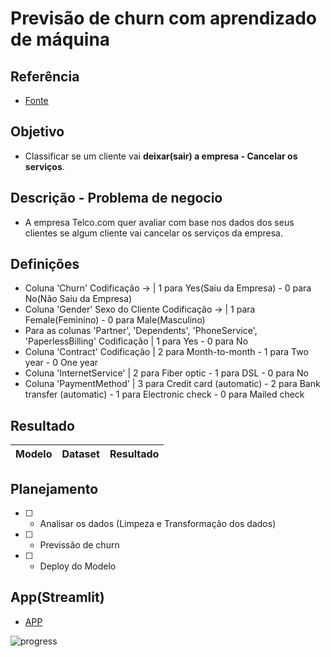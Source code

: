 # Previsão de churn com aprendizado de máquina

## Referência

- [Fonte](https://www.kaggle.com/datasets/blastchar/telco-customer-churn)

## Objetivo

- Classificar se um cliente vai **deixar(sair) a empresa - Cancelar os serviços**.

## Descrição - Problema de negocio

- A empresa Telco.com quer avaliar com base nos dados dos seus clientes se algum cliente vai cancelar os serviços da empresa.

## Definições

- Coluna 'Churn' Codificação -> | 1 para Yes(Saiu da Empresa) - 0 para No(Não Saiu da Empresa)
- Coluna 'Gender' Sexo do Cliente Codificação -> | 1 para Female(Feminino) - 0 para Male(Masculino)
- Para as colunas 'Partner', 'Dependents', 'PhoneService', 'PaperlessBilling' Codificação | 1 para Yes - 0 para No
- Coluna 'Contract' Codificação | 2 para Month-to-month - 1 para Two year - 0 One year
- Coluna 'InternetService' | 2 para Fiber optic - 1 para DSL - 0 para No
- Coluna 'PaymentMethod' | 3 para Credit card (automatic) - 2 para Bank transfer (automatic) - 1 para Electronic check - 0 para Mailed check

## Resultado

| Modelo | Dataset | Resultado |
| ------ | ------- | --------- |

## Planejamento

- [ ] - Analisar os dados (Limpeza e Transformação dos dados)
- [ ] - Previssão de churn
- [ ] - Deploy do Modelo

## App(Streamlit)

- [APP](https://cd-churn.streamlit.app/)

![progress](https://progress-bar.dev/10/?title=completed "progresso")
